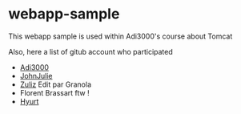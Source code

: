 # webapp-sample

This webapp sample is used within Adi3000's course about Tomcat

Also, here a list of gitub account who participated

* [Adi3000](//github.com/Adi3000)
* [JohnJulie](//github.com/JohnJulie)
* [Zuliz](//github.com/Zuliz)
Edit par Granola
* Florent Brassart ftw !
* [Hyurt](//github.com/Hyurt)